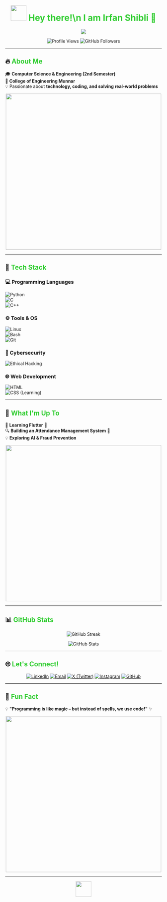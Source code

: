 <h1 align="center">  
  <img src="https://media.giphy.com/media/hvRJCLFzcasrR4ia7z/giphy.gif" width="50px">  
  <span style="color:#32CD32;">Hey there!\n I am Irfan Shibli 🚀</span>  
</h1>  

<p align="center">  
  <img src="https://readme-typing-svg.herokuapp.com?font=Fira+Code&size=22&duration=3000&pause=1000&color=32CD32&center=true&width=700&lines=🚀+Tech+Enthusiast+|+CSE+Student+|+Problem+Solver;💡+Passionate+about+Coding+and+Technology;🌍+Exploring+AI+and+Software+Development" />  
</p>  

<p align="center">  
  <img src="https://komarev.com/ghpvc/?username=irfanshiblivp&label=Profile%20Views&color=FF5733&style=for-the-badge" alt="Profile Views" />  
  <img src="https://img.shields.io/github/followers/irfanshiblivp?color=FF5733&label=Followers&style=for-the-badge" alt="GitHub Followers" />  
</p>  

---

## 🔥 <span style="color:#32CD32;">About Me</span>  

🎓 **Computer Science & Engineering (2nd Semester)**  
📍 **College of Engineering Munnar**  
💡 Passionate about **technology, coding, and solving real-world problems**  

<p align="center">  
  <img src="https://media.giphy.com/media/qgQUggAC3Pfv687qPC/giphy.gif" width="500px">  
</p>  

---

## 🚀 <span style="color:#32CD32;">Tech Stack</span>  

### 💻 **Programming Languages**  
![Python](https://img.shields.io/badge/Python-FFD700?style=for-the-badge&logo=python&logoColor=black)  
![C](https://img.shields.io/badge/C-007FFF?style=for-the-badge&logo=c&logoColor=white)  
![C++](https://img.shields.io/badge/C++-FF4500?style=for-the-badge&logo=c%2B%2B&logoColor=white)  

### ⚙️ **Tools & OS**  
![Linux](https://img.shields.io/badge/Linux-228B22?style=for-the-badge&logo=linux&logoColor=black)  
![Bash](https://img.shields.io/badge/Bash-808080?style=for-the-badge&logo=gnu-bash&logoColor=white)  
![Git](https://img.shields.io/badge/Git-DC143C?style=for-the-badge&logo=git&logoColor=white)  

### 🔐 **Cybersecurity**  
![Ethical Hacking](https://img.shields.io/badge/Ethical_Hacking-8B0000?style=for-the-badge&logo=kali-linux&logoColor=white)  

### 🌐 **Web Development**  
![HTML](https://img.shields.io/badge/HTML-F16529?style=for-the-badge&logo=html5&logoColor=white)  
![CSS (Learning)](https://img.shields.io/badge/CSS-264de4?style=for-the-badge&logo=css3&logoColor=white)  

---

## 🌱 <span style="color:#32CD32;">What I'm Up To</span>  

🚀 **Learning Flutter** 📱  
🔍 **Building an Attendance Management System** 🏫  
💡 **Exploring AI & Fraud Prevention**  

<p align="center">  
  <img src="https://media.giphy.com/media/L1R1tvI9svkIWwpVYr/giphy.gif" width="500px">  
</p>  

---

## 📊 <span style="color:#32CD32;">GitHub Stats</span>  

<p align="center">  
  <img src="https://github-readme-streak-stats.herokuapp.com/?user=irfanshiblivp&theme=tokyonight" alt="GitHub Streak" />  
</p>  

<p align="center">  
  <img src="https://github-readme-stats.vercel.app/api?username=irfanshiblivp&show_icons=true&theme=tokyonight" alt="GitHub Stats" />  
</p>  

---

## 🌐 <span style="color:#32CD32;">Let's Connect!</span>  

<p align="center">  
  <a href="https://www.linkedin.com/in/irfanshibli"><img src="https://img.shields.io/badge/LinkedIn-0077B5?style=for-the-badge&logo=linkedin&logoColor=white" alt="LinkedIn"></a>  
  <a href="mailto:vpirfanshibli@gmail.com"><img src="https://img.shields.io/badge/Email-D14836?style=for-the-badge&logo=gmail&logoColor=white" alt="Email"></a>  
  <a href="https://twitter.com/irfanshiblivp"><img src="https://img.shields.io/badge/X-1DA1F2?style=for-the-badge&logo=twitter&logoColor=white" alt="X (Twitter)"></a>  
  <a href="https://instagram.com/irfan_shibli"><img src="https://img.shields.io/badge/Instagram-E1306C?style=for-the-badge&logo=instagram&logoColor=white" alt="Instagram"></a>  
  <a href="https://github.com/irfanshiblivp"><img src="https://img.shields.io/badge/GitHub-333333?style=for-the-badge&logo=github&logoColor=white" alt="GitHub"></a>  
</p>  

---

## 🎉 <span style="color:#32CD32;">Fun Fact</span>  

💡 **"Programming is like magic – but instead of spells, we use code!"** ✨  

<p align="center">  
  <img src="https://media.giphy.com/media/ZVik7pBtu9dNS/giphy.gif" width="500px">  
</p>  

---

<p align="center">  
  <img src="https://media.giphy.com/media/j2pOGeGYKe2xCCKwfi/giphy.gif" width="50px">  
</p>  
